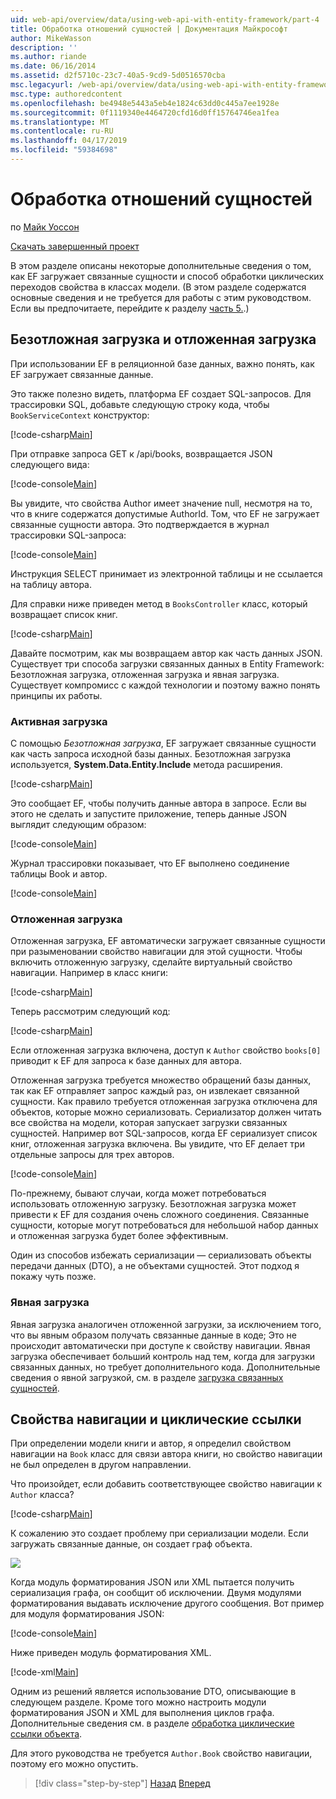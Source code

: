 ```yaml
---
uid: web-api/overview/data/using-web-api-with-entity-framework/part-4
title: Обработка отношений сущностей | Документация Майкрософт
author: MikeWasson
description: ''
ms.author: riande
ms.date: 06/16/2014
ms.assetid: d2f5710c-23c7-40a5-9cd9-5d0516570cba
msc.legacyurl: /web-api/overview/data/using-web-api-with-entity-framework/part-4
msc.type: authoredcontent
ms.openlocfilehash: be4948e5443a5eb4e1824c63dd0c445a7ee1928e
ms.sourcegitcommit: 0f1119340e4464720cfd16d0ff15764746ea1fea
ms.translationtype: MT
ms.contentlocale: ru-RU
ms.lasthandoff: 04/17/2019
ms.locfileid: "59384698"
---
```

# <a name="handling-entity-relations"></a>Обработка отношений сущностей

по [Майк Уоссон](https://github.com/MikeWasson)

[Скачать завершенный проект](https://github.com/MikeWasson/BookService)

В этом разделе описаны некоторые дополнительные сведения о том, как EF загружает связанные сущности и способ обработки циклических переходов свойства в классах модели. (В этом разделе содержатся основные сведения и не требуется для работы с этим руководством. Если вы предпочитаете, перейдите к разделу [часть 5.](part-5.md).)

## <a name="eager-loading-versus-lazy-loading"></a>Безотложная загрузка и отложенная загрузка

При использовании EF в реляционной базе данных, важно понять, как EF загружает связанные данные.

Это также полезно видеть, платформа EF создает SQL-запросов. Для трассировки SQL, добавьте следующую строку кода, чтобы `BookServiceContext` конструктор:

[!code-csharp[Main](part-4/samples/sample1.cs)]

При отправке запроса GET к /api/books, возвращается JSON следующего вида:

[!code-console[Main](part-4/samples/sample2.cmd)]

Вы увидите, что свойства Author имеет значение null, несмотря на то, что в книге содержатся допустимые AuthorId. Том, что EF не загружает связанные сущности автора. Это подтверждается в журнал трассировки SQL-запроса:

[!code-console[Main](part-4/samples/sample3.sql)]

Инструкция SELECT принимает из электронной таблицы и не ссылается на таблицу автора.

Для справки ниже приведен метод в `BooksController` класс, который возвращает список книг.

[!code-csharp[Main](part-4/samples/sample4.cs)]

Давайте посмотрим, как мы возвращаем автор как часть данных JSON. Существует три способа загрузки связанных данных в Entity Framework: Безотложная загрузка, отложенная загрузка и явная загрузка. Существует компромисс с каждой технологии и поэтому важно понять принципы их работы.

### <a name="eager-loading"></a>Активная загрузка

С помощью *Безотложная загрузка*, EF загружает связанные сущности как часть запроса исходной базы данных. Безотложная загрузка используется, **System.Data.Entity.Include** метода расширения.

[!code-csharp[Main](part-4/samples/sample5.cs)]

Это сообщает EF, чтобы получить данные автора в запросе. Если вы этого не сделать и запустите приложение, теперь данные JSON выглядит следующим образом:

[!code-console[Main](part-4/samples/sample6.cmd)]

Журнал трассировки показывает, что EF выполнено соединение таблицы Book и автор.

[!code-console[Main](part-4/samples/sample7.cmd)]

### <a name="lazy-loading"></a>Отложенная загрузка

Отложенная загрузка, EF автоматически загружает связанные сущности при разыменовании свойство навигации для этой сущности. Чтобы включить отложенную загрузку, сделайте виртуальный свойство навигации. Например в класс книги:

[!code-csharp[Main](part-4/samples/sample8.cs?highlight=6)]

Теперь рассмотрим следующий код:

[!code-csharp[Main](part-4/samples/sample9.cs)]

Если отложенная загрузка включена, доступ к `Author` свойство `books[0]` приводит к EF для запроса к базе данных для автора.

Отложенная загрузка требуется множество обращений базы данных, так как EF отправляет запрос каждый раз, он извлекает связанной сущности. Как правило требуется отложенная загрузка отключена для объектов, которые можно сериализовать. Сериализатор должен читать все свойства на модели, которая запускает загрузки связанных сущностей. Например вот SQL-запросов, когда EF сериализует список книг, отложенная загрузка включена. Вы увидите, что EF делает три отдельные запросы для трех авторов.

[!code-console[Main](part-4/samples/sample10.sql)]

По-прежнему, бывают случаи, когда может потребоваться использовать отложенную загрузку. Безотложная загрузка может привести к EF для создания очень сложного соединения. Связанные сущности, которые могут потребоваться для небольшой набор данных и отложенная загрузка будет более эффективным.

Один из способов избежать сериализации — сериализовать объекты передачи данных (DTO), а не объектами сущностей. Этот подход я покажу чуть позже.

### <a name="explicit-loading"></a>Явная загрузка

Явная загрузка аналогичен отложенной загрузки, за исключением того, что вы явным образом получать связанные данные в коде; Это не происходит автоматически при доступе к свойству навигации. Явная загрузка обеспечивает больший контроль над тем, когда для загрузки связанных данных, но требует дополнительного кода. Дополнительные сведения о явной загрузкой, см. в разделе [загрузка связанных сущностей](https://msdn.microsoft.com/data/jj574232#explicit).

## <a name="navigation-properties-and-circular-references"></a>Свойства навигации и циклические ссылки

При определении модели книги и автор, я определил свойством навигации на `Book` класс для связи автора книги, но свойство навигации не был определен в другом направлении.

Что произойдет, если добавить соответствующее свойство навигации к `Author` класса?

[!code-csharp[Main](part-4/samples/sample11.cs?highlight=7)]

К сожалению это создает проблему при сериализации модели. Если загружать связанные данные, он создает граф объекта.

![](part-4/_static/image1.png)

Когда модуль форматирования JSON или XML пытается получить сериализация графа, он сообщит об исключении. Двумя модулями форматирования выдавать исключение другого сообщения. Вот пример для модуля форматирования JSON:

[!code-console[Main](part-4/samples/sample12.cmd)]

Ниже приведен модуль форматирования XML.

[!code-xml[Main](part-4/samples/sample13.xml)]

Одним из решений является использование DTO, описывающие в следующем разделе. Кроме того можно настроить модули форматирования JSON и XML для выполнения циклов графа. Дополнительные сведения см. в разделе [обработка циклические ссылки объекта](../../formats-and-model-binding/json-and-xml-serialization.md#handling_circular_object_references).

Для этого руководства не требуется `Author.Book` свойство навигации, поэтому его можно опустить.

> [!div class="step-by-step"]
> [Назад](part-3.md)
> [Вперед](part-5.md)
